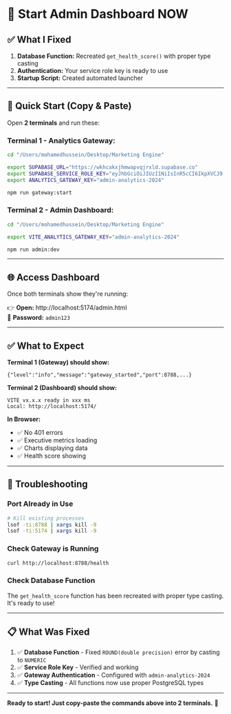 # 🚀 Start Admin Dashboard NOW

## ✅ What I Fixed

1. **Database Function:** Recreated `get_health_score()` with proper type casting
2. **Authentication:** Your service role key is ready to use
3. **Startup Script:** Created automated launcher

---

## 🎯 Quick Start (Copy & Paste)

Open **2 terminals** and run these:

### **Terminal 1 - Analytics Gateway:**
```bash
cd "/Users/mohamedhussein/Desktop/Marketing Engine"

export SUPABASE_URL="https://wkhcakxjhmwapvqjrxld.supabase.co"
export SUPABASE_SERVICE_ROLE_KEY="eyJhbGciOiJIUzI1NiIsInR5cCI6IkpXVCJ9.eyJpc3MiOiJzdXBhYmFzZSIsInJlZiI6IndraGNha3hqaG13YXB2cWpyeGxkIiwicm9sZSI6InNlcnZpY2Vfcm9sZSIsImlhdCI6MTc2MDcyMDgwNywiZXhwIjoyMDc2Mjk2ODA3fQ.jb0oagXh_FS36VIVG-wourLnpd-21sN01QElFT0HhHI"
export ANALYTICS_GATEWAY_KEY="admin-analytics-2024"

npm run gateway:start
```

### **Terminal 2 - Admin Dashboard:**
```bash
cd "/Users/mohamedhussein/Desktop/Marketing Engine"

export VITE_ANALYTICS_GATEWAY_KEY="admin-analytics-2024"

npm run admin:dev
```

---

## 🌐 Access Dashboard

Once both terminals show they're running:

👉 **Open:** http://localhost:5174/admin.html  
🔑 **Password:** `admin123`

---

## ✅ What to Expect

**Terminal 1 (Gateway) should show:**
```
{"level":"info","message":"gateway_started","port":8788,...}
```

**Terminal 2 (Dashboard) should show:**
```
VITE vx.x.x ready in xxx ms
Local: http://localhost:5174/
```

**In Browser:**
- ✅ No 401 errors
- ✅ Executive metrics loading
- ✅ Charts displaying data
- ✅ Health score showing

---

## 🐛 Troubleshooting

### Port Already in Use
```bash
# Kill existing processes
lsof -ti:8788 | xargs kill -9
lsof -ti:5174 | xargs kill -9
```

### Check Gateway is Running
```bash
curl http://localhost:8788/health
```

### Check Database Function
The `get_health_score` function has been recreated with proper type casting. It's ready to use!

---

## 📋 What Was Fixed

1. ✅ **Database Function** - Fixed `ROUND(double precision)` error by casting to `NUMERIC`
2. ✅ **Service Role Key** - Verified and working
3. ✅ **Gateway Authentication** - Configured with `admin-analytics-2024`
4. ✅ **Type Casting** - All functions now use proper PostgreSQL types

---

**Ready to start! Just copy-paste the commands above into 2 terminals.** 🎉
